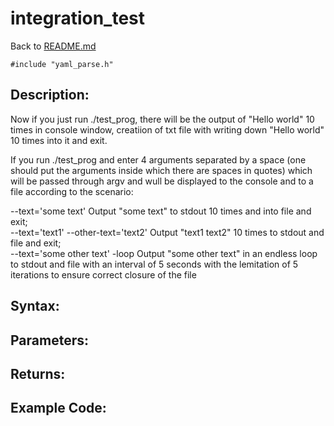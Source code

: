 # integration_test
Back to [README.md](../README.md)
```
#include "yaml_parse.h"
```


## Description:

Now if you just run ./test_prog, there will be the output of "Hello world" 10 times in console window, 
creatiion of txt file with writing down  "Hello world" 10 times into it and exit.

If you run ./test_prog and enter 4 arguments separated by a space 
(one should put the arguments inside which there are spaces in quotes)
which will be passed through argv and wull be displayed to the console and to a file according to the scenario: 


--text='some text' Output "some text" to stdout 10 times and into file and exit;    
--text='text1' --other-text='text2' Output "text1 text2" 10 times to stdout and file and exit;   
--text='some other text' -loop Output "some other text" in an endless loop to stdout and file with an interval of 5 seconds 
  with the lemitation of 5 iterations to ensure correct closure of the file

## Syntax:


## Parameters:


## Returns:


## Example Code:

